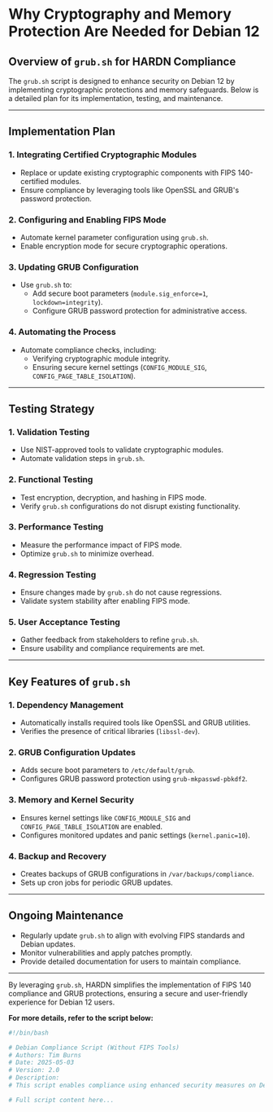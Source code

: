 # Why Cryptography and Memory Protection Are Needed for Debian 12

## Overview of `grub.sh` for HARDN Compliance

The `grub.sh` script is designed to enhance security on Debian 12 by implementing cryptographic protections and memory safeguards. Below is a detailed plan for its implementation, testing, and maintenance.

---

## Implementation Plan

### 1. **Integrating Certified Cryptographic Modules**
- Replace or update existing cryptographic components with FIPS 140-certified modules.
- Ensure compliance by leveraging tools like OpenSSL and GRUB's password protection.

### 2. **Configuring and Enabling FIPS Mode**
- Automate kernel parameter configuration using `grub.sh`.
- Enable encryption mode for secure cryptographic operations.

### 3. **Updating GRUB Configuration**
- Use `grub.sh` to:
    - Add secure boot parameters (`module.sig_enforce=1`, `lockdown=integrity`).
    - Configure GRUB password protection for administrative access.

### 4. **Automating the Process**
- Automate compliance checks, including:
    - Verifying cryptographic module integrity.
    - Ensuring secure kernel settings (`CONFIG_MODULE_SIG`, `CONFIG_PAGE_TABLE_ISOLATION`).

---

## Testing Strategy

### 1. **Validation Testing**
- Use NIST-approved tools to validate cryptographic modules.
- Automate validation steps in `grub.sh`.

### 2. **Functional Testing**
- Test encryption, decryption, and hashing in FIPS mode.
- Verify `grub.sh` configurations do not disrupt existing functionality.

### 3. **Performance Testing**
- Measure the performance impact of FIPS mode.
- Optimize `grub.sh` to minimize overhead.

### 4. **Regression Testing**
- Ensure changes made by `grub.sh` do not cause regressions.
- Validate system stability after enabling FIPS mode.

### 5. **User Acceptance Testing**
- Gather feedback from stakeholders to refine `grub.sh`.
- Ensure usability and compliance requirements are met.

---

## Key Features of `grub.sh`

### 1. **Dependency Management**
- Automatically installs required tools like OpenSSL and GRUB utilities.
- Verifies the presence of critical libraries (`libssl-dev`).

### 2. **GRUB Configuration Updates**
- Adds secure boot parameters to `/etc/default/grub`.
- Configures GRUB password protection using `grub-mkpasswd-pbkdf2`.

### 3. **Memory and Kernel Security**
- Ensures kernel settings like `CONFIG_MODULE_SIG` and `CONFIG_PAGE_TABLE_ISOLATION` are enabled.
- Configures monitored updates and panic settings (`kernel.panic=10`).

### 4. **Backup and Recovery**
- Creates backups of GRUB configurations in `/var/backups/compliance`.
- Sets up cron jobs for periodic GRUB updates.

---

## Ongoing Maintenance
- Regularly update `grub.sh` to align with evolving FIPS standards and Debian updates.
- Monitor vulnerabilities and apply patches promptly.
- Provide detailed documentation for users to maintain compliance.

---

By leveraging `grub.sh`, HARDN simplifies the implementation of FIPS 140 compliance and GRUB protections, ensuring a secure and user-friendly experience for Debian 12 users.

**For more details, refer to the script below:**

```bash
#!/bin/bash

# Debian Compliance Script (Without FIPS Tools)
# Authors: Tim Burns
# Date: 2025-05-03
# Version: 2.0
# Description:
# This script enables compliance using enhanced security measures on Debian 12.

# Full script content here...
```
